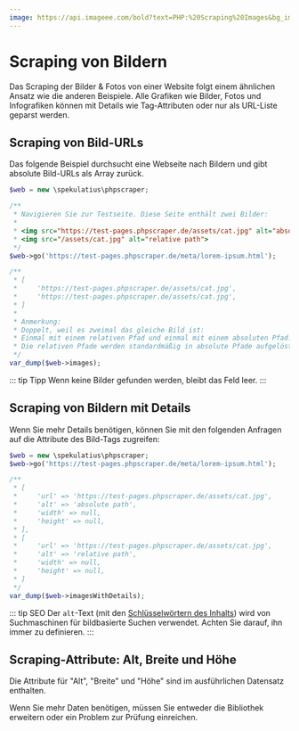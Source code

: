 ```yaml
---
image: https://api.imageee.com/bold?text=PHP:%20Scraping%20Images&bg_image=https://images.unsplash.com/photo-1542762933-ab3502717ce7
---
```


# Scraping von Bildern

Das Scraping der Bilder &amp; Fotos von einer Website folgt einem ähnlichen Ansatz wie die anderen Beispiele. Alle Grafiken wie Bilder, Fotos und Infografiken können mit Details wie Tag-Attributen oder nur als URL-Liste geparst werden.


## Scraping von Bild-URLs

Das folgende Beispiel durchsucht eine Webseite nach Bildern und gibt absolute Bild-URLs als Array zurück.

```PHP
$web = new \spekulatius\phpscraper;

/**
 * Navigieren Sie zur Testseite. Diese Seite enthält zwei Bilder:
 *
 * <img src="https://test-pages.phpscraper.de/assets/cat.jpg" alt="absolute path">
 * <img src="/assets/cat.jpg" alt="relative path">
 */
$web->go('https://test-pages.phpscraper.de/meta/lorem-ipsum.html');

/**
 * [
 *     'https://test-pages.phpscraper.de/assets/cat.jpg',
 *     'https://test-pages.phpscraper.de/assets/cat.jpg',
 * ]
 *
 * Anmerkung:
 * Doppelt, weil es zweimal das gleiche Bild ist:
 * Einmal mit einem relativen Pfad und einmal mit einem absoluten Pfad.
 * Die relativen Pfade werden standardmäßig in absolute Pfade aufgelöst.
 */
var_dump($web->images);
```

::: tip Tipp
Wenn keine Bilder gefunden werden, bleibt das Feld leer.
:::


## Scraping von Bildern mit Details

Wenn Sie mehr Details benötigen, können Sie mit den folgenden Anfragen auf die Attribute des Bild-Tags zugreifen:

```PHP
$web = new \spekulatius\phpscraper;
$web->go('https://test-pages.phpscraper.de/meta/lorem-ipsum.html');

/**
 * [
 *     'url' => 'https://test-pages.phpscraper.de/assets/cat.jpg',
 *     'alt' => 'absolute path',
 *     'width' => null,
 *     'height' => null,
 * ],
 * [
 *     'url' => 'https://test-pages.phpscraper.de/assets/cat.jpg',
 *     'alt' => 'relative path',
 *     'width' => null,
 *     'height' => null,
 * ]
 */
var_dump($web->imagesWithDetails);
```

::: tip SEO
Der `alt`-Text (mit den [Schlüsselwörtern des Inhalts](/de/examples/extract-keywords)) wird von Suchmaschinen für bildbasierte Suchen verwendet. Achten Sie darauf, ihn immer zu definieren.
:::


## Scraping-Attribute: Alt, Breite und Höhe

Die Attribute für "Alt", "Breite" und "Höhe" sind im ausführlichen Datensatz enthalten.

Wenn Sie mehr Daten benötigen, müssen Sie entweder die Bibliothek erweitern oder ein Problem zur Prüfung einreichen.
